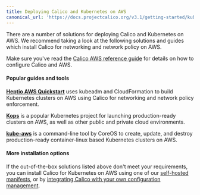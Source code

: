 ```yaml
---
title: Deploying Calico and Kubernetes on AWS
canonical_url: 'https://docs.projectcalico.org/v3.1/getting-started/kubernetes/installation/aws'
---
```


There are a number of solutions for deploying Calico and Kubernetes on AWS.  We recommend taking
a look at the following solutions and guides which install Calico for networking and network policy on AWS.

Make sure you've read the [Calico AWS reference guide][aws-reference] for details on how to configure Calico and AWS.

#### Popular guides and tools

**[Heptio AWS Quickstart][heptio]** uses kubeadm and CloudFormation to build Kubernetes clusters on AWS using Calico
for networking and network policy enforcement.


**[Kops][kops]** is a popular Kubernetes project for launching production-ready clusters on AWS,
as well as other public and private cloud environments.


**[kube-aws][kube-aws]** is a command-line tool by CoreOS to create, update, and destroy production-ready
container-linux based Kubernetes clusters on AWS.

#### More installation options

If the out-of-the-box solutions listed above don't meet your requirements, you can install Calico for Kubernetes
on AWS using one of our [self-hosted manifests][self-hosted], or by [integrating Calico with your own configuration management][integration-guide].

[heptio]: https://s3.amazonaws.com/quickstart-reference/heptio/latest/doc/heptio-kubernetes-on-the-aws-cloud.pdf
[kops]: https://github.com/kubernetes/kops/blob/master/docs/networking.md#calico-example-for-cni-and-network-policy
[kube-aws]: https://github.com/coreos/kube-aws/#getting-started

[self-hosted]: hosted
[integration-guide]: integration

[aws-reference]: {{site.baseurl}}/{{page.version}}/reference/public-cloud/aws

